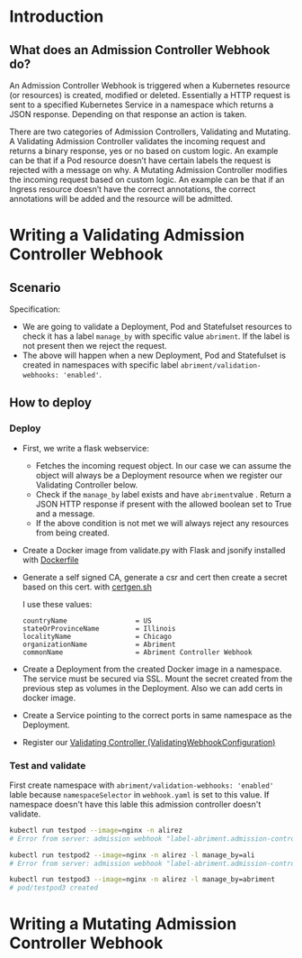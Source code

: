 # Introduction

## What does an Admission Controller Webhook do?

An Admission Controller Webhook is triggered when a Kubernetes resource (or resources) is created, modified or deleted. Essentially a HTTP request is sent to a specified Kubernetes Service in a namespace which returns a JSON response. Depending on that response an action is taken.

There are two categories of Admission Controllers, Validating and Mutating. A Validating Admission Controller validates the incoming request and returns a binary response, yes or no based on custom logic. An example can be that if a Pod resource doesn’t have certain labels the request is rejected with a message on why. A Mutating Admission Controller modifies the incoming request based on custom logic. An example can be that if an Ingress resource doesn’t have the correct annotations, the correct annotations will be added and the resource will be admitted.

# Writing a Validating Admission Controller Webhook

## Scenario

Specification:

- We are going to validate a Deployment, Pod and Statefulset resources to check it has a label `manage_by` with specific value `abriment`. If the label is not present then we reject the request.
- The above will happen when a new Deployment, Pod and Statefulset is created in namespaces with specific label `abriment/validation-webhooks: 'enabled'`.

## How to deploy

### Deploy

- First, we write a flask webservice:
    - Fetches the incoming request object. In our case we can assume the object will always be a Deployment resource when we register our Validating Controller below.
    - Check if the `manage_by` label exists and have `abriment`value . Return a JSON HTTP response if present with the allowed boolean set to True and a message.
    - If the above condition is not met we will always reject any resources from being created.

- Create a Docker image from validate.py with Flask and jsonify installed with [Dockerfile](./Dockerfile)

- Generate a self signed CA, generate a csr and cert then create a secret based on this cert. with [certgen.sh](./certgen.sh)

    I use these values:

    ```
    countryName                 = US
    stateOrProvinceName         = Illinois
    localityName                = Chicago
    organizationName            = Abriment
    commonName                  = Abriment Controller Webhook
    ```

- Create a Deployment from the created Docker image in a namespace. The service must be secured via SSL. Mount the secret created from the previous step as volumes in the Deployment. Also we can add certs in docker image.

- Create a Service pointing to the correct ports in same namespace as the Deployment.

- Register our [Validating Controller (ValidatingWebhookConfiguration)](./webhook.yaml)


### Test and validate

First create namespace with `abriment/validation-webhooks: 'enabled'` lable because `namespaceSelector` in `webhook.yaml` is set to this value. If namespace doesn't have this lable this admission controller doesn't validate.

```bash
kubectl run testpod --image=nginx -n alirez
# Error from server: admission webhook "label-abriment.admission-controller.svc" denied the request: No labels exist. A manage_by label is required

kubectl run testpod2 --image=nginx -n alirez -l manage_by=ali
# Error from server: admission webhook "label-abriment.admission-controller.svc" denied the request: Wrong value for manage_by label

kubectl run testpod3 --image=nginx -n alirez -l manage_by=abriment
# pod/testpod3 created
```


# Writing a Mutating Admission Controller Webhook